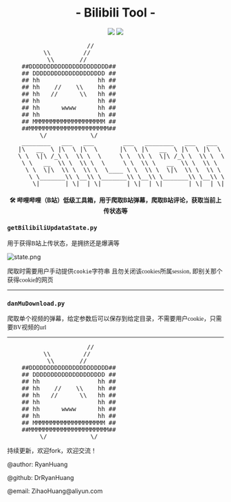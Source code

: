 <h1 align="center">- Bilibili Tool -</h1>

<p align="center">
<img src="https://img.shields.io/badge/version-2020.05.08-green.svg?longCache=true&style=for-the-badge">
<img src="https://img.shields.io/badge/license-GPL%20(%3E%3D%202)-blue.svg?longCache=true&style=for-the-badge">
</p>


<p align="center">
<pre>
                      //
          \\         //
           \\       //
    ##DDDDDDDDDDDDDDDDDDDDDD##
    ## DDDDDDDDDDDDDDDDDDDD ##
    ## hh                hh ##
    ## hh    //    \\    hh ##
    ## hh   //      \\   hh ##
    ## hh                hh ##
    ## hh      wwww      hh ##
    ## hh                hh ##
    ## MMMMMMMMMMMMMMMMMMMM ##
    ##MMMMMMMMMMMMMMMMMMMMMM##
         \/            \/
    ________   ___   ___        ___   ________   ___   ___        ___
   |\   __  \ |\  \ |\  \      |\  \ |\   __  \ |\  \ |\  \      |\  \
   \ \  \|\ /_\ \  \\ \  \     \ \  \\ \  \|\ /_\ \  \\ \  \     \ \  \
    \ \   __  \\ \  \\ \  \     \ \  \\ \   __  \\ \  \\ \  \     \ \  \
     \ \  \|\  \\ \  \\ \  \____ \ \  \\ \  \|\  \\ \  \\ \  \____ \ \  \
      \ \_______\\ \__\\ \_______\\ \__\\ \_______\\ \__\\ \_______\\ \__\
       \|_______| \|__| \|_______| \|__| \|_______| \|__| \|_______| \|__|
</pre>
</p>



<h4 align="center">🛠️ 哔哩哔哩（B站）低级工具箱，用于爬取B站弹幕，爬取B站评论，获取当前上传状态等</h4>










### `getBilibiliUpdataState.py`

<font face=楷体>用于获得B站上传状态，是拥挤还是爆满等</font>

![state.png](https://github.com/DrRyanHuang/bilibiliTool/blob/master/src/state.png)



<font face=楷体>爬取时需要用户手动提供`cookie`字符串</font>
<font face=楷体>且勿关闭该cookies所属session, 即别关那个获得cookie的网页</font>

-------------------

### `danMuDownload.py`
<font face=楷体>爬取单个视频的弹幕，给定参数后可以保存到给定目录，不需要用户cookie，只需要BV视频的url</font>

-------------------



<p align="center"><pre>
                      //
          \\         //
           \\       //
    ##DDDDDDDDDDDDDDDDDDDDDD##
    ## DDDDDDDDDDDDDDDDDDDD ##
    ## hh                hh ##
    ## hh    //    \\    hh ##
    ## hh   //      \\   hh ##
    ## hh                hh ##
    ## hh      wwww      hh ##
    ## hh                hh ##
    ## MMMMMMMMMMMMMMMMMMMM ##
    ##MMMMMMMMMMMMMMMMMMMMMM##
         \/            \/
</pre></p>


持续更新，欢迎fork，欢迎交流！



<p>@author: RyanHuang</p>
<p>@github: DrRyanHuang</p>
<p>@email:  ZihaoHuang@aliyun.com</p>

